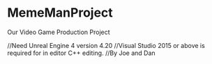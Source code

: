 # MemeManProject
Our Video Game Production Project

//Need Unreal Engine 4 version 4.20
//Visual Studio 2015 or above is required for in editor C++ editing.
//By Joe and Dan
